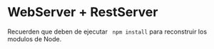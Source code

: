 # WebServer + RestServer

Recuerden que deben de ejecutar
``` npm install``` para reconstruir los
modulos de Node.